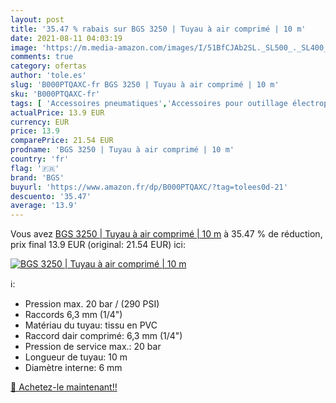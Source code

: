 ```yaml
---
layout: post
title: '35.47 % rabais sur BGS 3250 | Tuyau à air comprimé | 10 m'
date: 2021-08-11 04:03:19
image: 'https://m.media-amazon.com/images/I/51BfCJAb2SL._SL500_._SL400_.jpg'
comments: true
category: ofertas
author: 'tole.es'
slug: 'B000PTQAXC-fr BGS 3250 | Tuyau à air comprimé | 10 m'
sku: 'B000PTQAXC-fr'
tags: [ 'Accessoires pneumatiques','Accessoires pour outillage électroportatif','Bricolage','Outillage à main et électroportatif','Tuyaux','bgs', ]
actualPrice: 13.9 EUR
currency: EUR
price: 13.9
comparePrice: 21.54 EUR
prodname: 'BGS 3250 | Tuyau à air comprimé | 10 m'
country: 'fr'
flag: '🇫🇷'
brand: 'BGS'
buyurl: 'https://www.amazon.fr/dp/B000PTQAXC/?tag=tolees0d-21'
descuento: '35.47'
average: '13.9'
---
```


Vous avez [BGS 3250 | Tuyau à air comprimé | 10 m](https://www.amazon.fr/dp/B000PTQAXC/?tag=tolees0d-21)  à  35.47 % de réduction, prix final  13.9 EUR (original: 21.54 EUR) ici:

[![BGS 3250 | Tuyau à air comprimé | 10 m](https://m.media-amazon.com/images/I/51BfCJAb2SL._SL500_._SL400_.jpg)](https://www.amazon.fr/dp/B000PTQAXC/?tag=tolees0d-21)

ℹ️:

- Pression max. 20 bar / (290 PSI)
- Raccords 6,3 mm (1/4")
- Matériau du tuyau: tissu en PVC
- Raccord dair comprimé: 6,3 mm (1/4")
- Pression de service max.: 20 bar
- Longueur de tuyau: 10 m
- Diamètre interne: 6 mm

[🛒 Achetez-le maintenant!!](https://www.amazon.fr/dp/B000PTQAXC/?tag=tolees0d-21)
